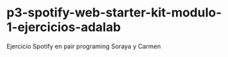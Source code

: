 # p3-spotify-web-starter-kit-modulo-1-ejercicios-adalab
Ejercicio Spotify en pair programing Soraya y Carmen
